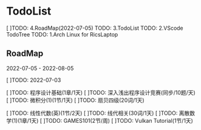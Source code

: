 
# TodoList

[ ]TODO: 4.RoadMap(2022-07-05)
TODO: 3.TodoList
TODO: 2.VScode TodoTree
TODO: 1.Arch Linux for RicsLaptop

## RoadMap

2022-07-05 - 2022-08-05

[ ]TODO: 2022-07-03

[ ]TODO: 程序设计基础(1章/1天)
[ ]TODO: 深入浅出程序设计竞赛(同步/10题/天)
[ ]TODO: 微积分(1)(1节/1天)
[ ]TODO: 扇贝四级(20词/1天)

[ ]TODO: 线性代数(英)(1节/2天)
[ ]TODO: 线代相关(30词/1天)
[ ]TODO: 离散数学(1)(1章/1天)
[ ]TODO: GAMES101(2节/周)
[ ]TODO: Vulkan Tutorial(1节/1天)

